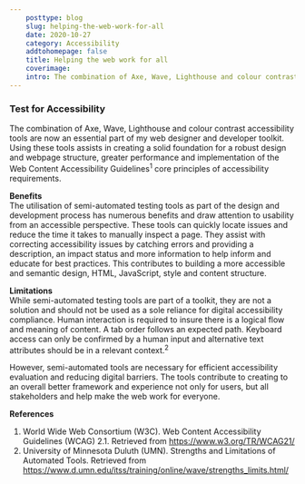 ```yaml
---  
    posttype: blog
    slug: helping-the-web-work-for-all
    date: 2020-10-27
    category: Accessibility
    addtohomepage: false
    title: Helping the web work for all
    coverimage:
    intro: The combination of Axe, Wave, Lighthouse and colour contrast accessibility tools are now an essential part of my web designer and developer toolkit. Using these tools assists in creating a solid foundation for a robust design and webpage structure, greater performance and implementation of the Web Content Accessibility Guidelines1 core principles of accessibility requirements.
---
```


<div class="description">

<h3>Test for Accessibility</h3>

The combination of Axe, Wave, Lighthouse and colour contrast accessibility tools are now an essential part of my web designer and developer toolkit. Using these tools assists in creating a solid foundation for a robust design and webpage structure, greater performance and implementation of the Web Content Accessibility Guidelines<sup>1</sup> core principles of accessibility requirements.

**Benefits**<br>
The utilisation of semi-automated testing tools as part of the design and development process has numerous benefits and draw attention to usability from an accessible perspective. These tools can quickly locate issues and reduce the time it takes to manually inspect a page. They assist with correcting accessibility issues by catching errors and providing a description, an impact status and more information to help inform and educate for best practices. This contributes to building a more accessible and semantic design, HTML, JavaScript, style and content structure.

**Limitations**<br>
While semi-automated testing tools are part of a toolkit, they are not a solution and should not be used as a sole reliance for digital accessibility compliance. Human interaction is required to insure there is a logical flow and meaning of content. A tab order follows an expected path. Keyboard access can only be confirmed by a human input and alternative text attributes should be in a relevant context.<sup>2</sup>

However, semi-automated tools are necessary for efficient accessibility evaluation and reducing digital barriers. The tools contribute to creating to an overall better framework and experience not only for users, but all stakeholders and help make the web work for everyone.

**References**<br />
1.	World Wide Web Consortium (W3C). Web Content Accessibility Guidelines (WCAG) 2.1. Retrieved from https://www.w3.org/TR/WCAG21/
2.	University of Minnesota Duluth (UMN). Strengths and Limitations of Automated Tools. Retrieved from https://www.d.umn.edu/itss/training/online/wave/strengths_limits.html/

</div>